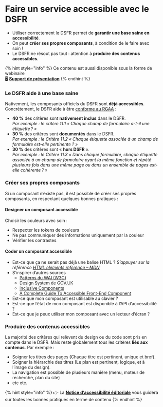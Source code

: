 # Faire un service accessible avec le DSFR

* Utiliser correctement le DSFR permet de **garantir une base saine en accessibilité**.
* On peut **créer ses propres composants**, à condition de le faire avec soin !
* Le DSFR ne résout pas tout : attention à **produire des contenus accessibles**.

{% hint style="info" %}
Ce contenu est aussi disponible sous la forme de webinaire\
🖥️ [**Support de présentation**](https://docs.google.com/presentation/d/1fqlKT51fbjqu0OrU30OLvQK5CURFcDZmJHMcZsvauCI/edit#slide=id.g2072cd81032\_0\_144)
{% endhint %}

### Le DSFR aide à une base saine <a href="#le-dsfr-aide-a-une-base-saine" id="le-dsfr-aide-a-une-base-saine"></a>

Nativement, les composants officiels du DSFR sont **déjà accessibles**. Concrètement, le DSFR aide à être [conforme au RGAA](https://accessibilite.numerique.gouv.fr/) :

* **40 %** des critères sont **nativement inclus** dans le DSFR.\
  _Par exemple : le critère 11.1 « Chaque champ de formulaire a-t-il une étiquette ? »_
* **30 %** des critères sont **documentés** dans le DSFR.\
  _Par exemple : le Critère 11.2 « Chaque étiquette associée à un champ de formulaire est-elle pertinente ? »_
* **30 %** des critères sont « **hors DSFR** ».\
  _Par exemple : le Critère 11.3 « Dans chaque formulaire, chaque étiquette associée à un champ de formulaire ayant la même fonction et répété plusieurs fois dans une même page ou dans un ensemble de pages est-elle cohérente ? »_

### Créer ses propres composants <a href="#creer-ses-propres-composants" id="creer-ses-propres-composants"></a>

Si un composant n’existe pas, il est possible de créer ses propres composants, en respectant quelques bonnes pratiques :

#### Designer un composant accessible <a href="#designer-un-composant-accessible" id="designer-un-composant-accessible"></a>

Choisir les couleurs avec soin :

* Respecter les tokens de couleurs
* Ne pas communiquer des informations uniquement par la couleur
* Vérifier les contrastes

#### Coder un composant accessible <a href="#coder-un-composant-accessible" id="coder-un-composant-accessible"></a>

* Est-ce que ça ne serait pas déjà une balise HTML ? _S’appuyer sur la référence_ [_HTML elements reference – MDN_](https://developer.mozilla.org/en-US/docs/Web/HTML/Element)
* S’inspirer d’autres sources
  * [Patterns du WAI (W3C)](https://www.w3.org/WAI/ARIA/apg/patterns)
  * [Design System de GOV.UK](https://design-system.service.gov.uk/components/)
  * [Inclusive Components](https://inclusive-components.design/)
  * [A Complete Guide To Accessible Front-End Component](https://www.smashingmagazine.com/2021/03/complete-guide-accessible-front-end-components/)
* Est-ce que mon composant est utilisable au clavier ?
* Est-ce que l’état de mon composant est disponible à l’API d’accessibilité ?
* Est-ce que je peux utiliser mon composant avec un lecteur d’écran ?

### Produire des contenus accessibles <a href="#produire-des-contenus-accessibles" id="produire-des-contenus-accessibles"></a>

La majorité des critères qui relèvent du design ou du code sont pris en compte dans le DSFR. Mais reste globalement tous les critères **liés aux contenus**. Par exemple :

* Soigner les titres des pages (Chaque titre est pertinent, unique et bref).
* Soigner la hiérarchie des titres (Le plan est pertinent, logique, et à l’image du design).
* La navigation est possible de plusieurs manière (menu, moteur de recherche, plan du site)
* etc etc.

{% hint style="info" %}
👉 La [**Notice d’accessibilité éditoriale**](https://www.accede-web.com/notices/editoriale-modele/) vous guidera sur toutes les bonnes pratiques en terme de contenu
{% endhint %}
